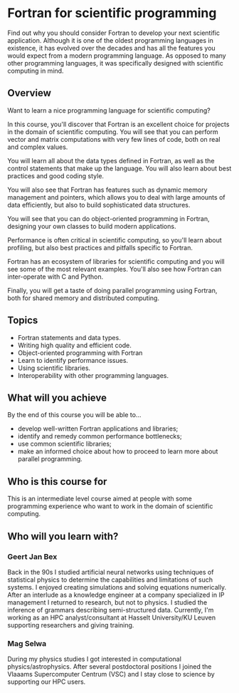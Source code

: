 # Fortran for scientific programming

Find out why you should consider Fortran to develop your next scientific
application.  Although it is one of the oldest programming languages in
existence, it has evolved over the decades and has all the features you
would expect from a modern programming language.  As opposed to many other
programming languages, it was specifically designed with scientific computing
in mind.



## Overview

Want to learn a nice programming language for scientific computing?

In this course, you'll discover that Fortran is an excellent choice for
projects in the domain of scientific computing.  You will see that you can
perform vector and matrix computations with very few lines of code, both
on real and complex values.

You will learn all about the data types defined in Fortran, as well as the
control statements that make up the language.  You will also learn about best
practices and good coding style.

You will also see that Fortran has features such as dynamic memory management
and pointers, which allows you to deal with large amounts of data efficiently,
but also to build sophisticated data structures.  

You will see that you can do object-oriented programming in Fortran, designing
your own classes to build modern applications. 

Performance is often critical in scientific computing, so you'll learn about
profiling, but also best practices and pitfalls specific to Fortran.

Fortran has an ecosystem of libraries for scientific computing and you will see
some of the most relevant examples.  You'll also see how Fortran can
inter-operate with C and Python.

Finally, you will get a taste of doing parallel programming using Fortran, both
for shared memory and distributed computing.


## Topics

* Fortran statements and data types.
* Writing high quality and efficient code.
* Object-oriented programming with Fortran
* Learn to identify performance issues.
* Using scientific libraries.
* Interoperability with other programming languages.


## What will you achieve

By the end of this course you will be able to...

* develop well-written Fortran applications and libraries;
* identify and remedy common performance bottlenecks;
* use common scientific libraries;
* make an informed choice about how to proceed to learn more about
  parallel programming.


## Who is this course for

This is an intermediate level course aimed at people with some programming
experience who want to work in the domain of scientific computing.


## Who will you learn with?

### Geert Jan Bex

Back in the 90s I studied artificial neural networks using techniques of
statistical physics to determine the capabilities and limitations of such
systems.  I enjoyed creating simulations and solving equations numerically.
After an interlude as a knowledge engineer at a company specialized in IP
management I returned to research, but not to physics.  I studied the
inference of grammars describing semi-structured data.  Currently, I'm
working as an HPC analyst/consultant at Hasselt University/KU Leuven
supporting researchers and giving training.

### Mag Selwa

During my physics studies I got interested in computational physics/astrophysics.
After several postdoctoral positions I joined the Vlaaams Supercomputer Centrum
(VSC) and I stay close to science by supporting our HPC users.
